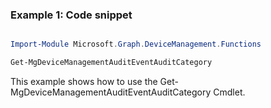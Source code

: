 ### Example 1: Code snippet

```powershell

Import-Module Microsoft.Graph.DeviceManagement.Functions

Get-MgDeviceManagementAuditEventAuditCategory

```
This example shows how to use the Get-MgDeviceManagementAuditEventAuditCategory Cmdlet.

